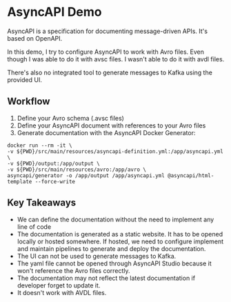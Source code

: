 # AsyncAPI Demo
AsyncAPI is a specification for documenting message-driven APIs. It's based on OpenAPI.

In this demo, I try to configure AsyncAPI to work with Avro files. Even though I was able to do it with avsc files. 
I wasn't able to do it with avdl files.

There's also no integrated tool to generate messages to Kafka using the provided UI.

## Workflow
1. Define your Avro schema (.avsc files)
2. Define your AsyncAPI document with references to your Avro files
3. Generate documentation with the AsyncAPI Docker Generator:
```
docker run --rm -it \
-v ${PWD}/src/main/resources/asyncapi-definition.yml:/app/asyncapi.yml \
-v ${PWD}/output:/app/output \
-v ${PWD}/src/main/resources/avro:/app/avro \
asyncapi/generator -o /app/output /app/asyncapi.yml @asyncapi/html-template --force-write
```

## Key Takeaways
- We can define the documentation without the need to implement any line of code
- The documentation is generated as a static website. It has to be opened locally or hosted somewhere. If hosted, we
    need to configure implement and maintain pipelines to generate and deploy the documentation.
- The UI can not be used to generate messages to Kafka. 
- The yaml file cannot be opened through AsyncAPI Studio because it won't reference the Avro files correctly.
- The documentation may not reflect the latest documentation if developer forget to update it.
- It doesn't work with AVDL files.